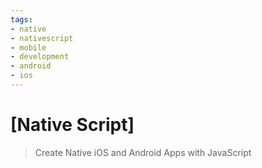 ```yaml
---
tags:
- native
- nativescript
- mobile
- development
- android
- ios
---
```


# [Native Script]

> Create Native iOS and Android Apps with JavaScript





[NativeScript]: https://www.nativescript.org/
